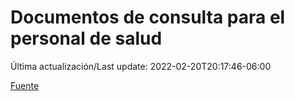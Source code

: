 # Documentos de consulta para el personal de salud

Última actualización/Last update: 2022-02-20T20:17:46-06:00

 [Fuente](https://coronavirus.gob.mx/personal-de-salud/documentos-de-consulta/)
